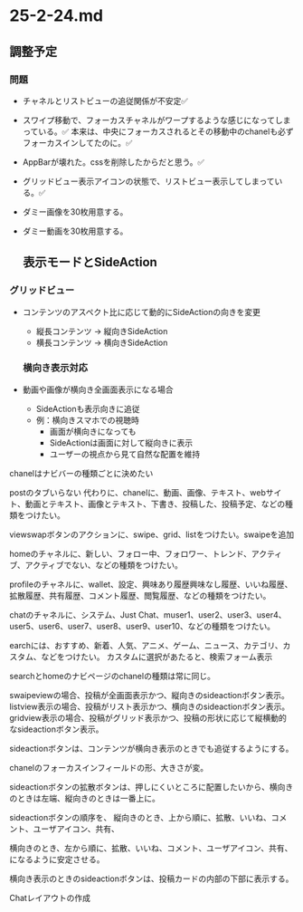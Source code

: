 # 25-2-24.md

## 調整予定

### 問題
- チャネルとリストビューの追従関係が不安定✅
- スワイプ移動で、フォーカスチャネルがワープするような感じになってしまっている。✅
本来は、中央にフォーカスされるとその移動中のchanelも必ずフォーカスインしてたのに。✅
- AppBarが壊れた。cssを削除したからだと思う。✅
- グリッドビュー表示アイコンの状態で、リストビュー表示してしまっている。✅

- ダミー画像を30枚用意する。
- ダミー動画を30枚用意する。

  ## 表示モードとSideAction
### グリッドビュー
- コンテンツのアスペクト比に応じて動的にSideActionの向きを変更
  - 縦長コンテンツ → 縦向きSideAction
  - 横長コンテンツ → 横向きSideAction

  ### 横向き表示対応
- 動画や画像が横向き全画面表示になる場合
  - SideActionも表示向きに追従
  - 例：横向きスマホでの視聴時
    - 画面が横向きになっても
    - SideActionは画面に対して縦向きに表示
    - ユーザーの視点から見て自然な配置を維持 


chanelはナビバーの種類ごとに決めたい

postのタブいらない
代わりに、chanelに、動画、画像、テキスト、webサイト、動画とテキスト、画像とテキスト、下書き、投稿した、投稿予定、などの種類をつけたい。

viewswapボタンのアクションに、swipe、grid、listをつけたい。swaipeを追加

homeのチャネルに、新しい、フォロー中、フォロワー、トレンド、アクティブ、アクティブでない、などの種類をつけたい。

profileのチャネルに、wallet、設定、興味あり履歴興味なし履歴、いいね履歴、拡散履歴、共有履歴、コメント履歴、閲覧履歴、などの種類をつけたい。

chatのチャネルに、システム、Just Chat、muser1、user2、user3、user4、user5、user6、user7、user8、user9、user10、などの種類をつけたい。

earchには、おすすめ、新着、人気、アニメ、ゲーム、ニュース、カテゴリ、カスタム、などをつけたい。
カスタムに選択があたると、検索フォーム表示

searchとhomeのナビページのchanelの種類は常に同じ。

swaipeviewの場合、投稿が全画面表示かつ、縦向きのsideactionボタン表示。
listview表示の場合、投稿がリスト表示かつ、横向きのsideactionボタン表示。
gridview表示の場合、投稿がグリッド表示かつ、投稿の形状に応じて縦横動的なsideactionボタン表示。

sideactionボタンは、コンテンツが横向き表示のときでも追従するようにする。

chanelのフォーカスインフィールドの形、大きさが変。

sideactionボタンの拡散ボタンは、押しにくいところに配置したいから、横向きのときは左端、縦向きのときは一番上に。

sideactionボタンの順序を、
縦向きのとき、上から順に、拡散、いいね、コメント、ユーザアイコン、共有、

横向きのとき、左から順に、拡散、いいね、コメント、ユーザアイコン、共有、
になるように安定させる。

横向き表示のときのsideactionボタンは、投稿カードの内部の下部に表示する。

Chatレイアウトの作成
